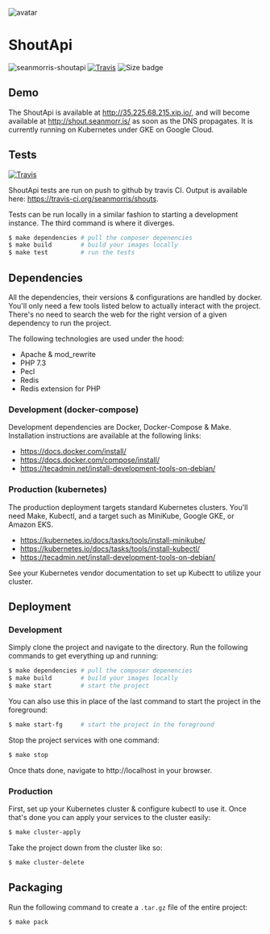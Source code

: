 ![avatar](https://avatars3.githubusercontent.com/u/640101?s=80&v=4)

# ShoutApi

![seanmorris-shoutapi](https://img.shields.io/badge/seanmorris-shoutapi-darkred?style=for-the-badge) [![Travis](https://img.shields.io/travis/seanmorris/shouts?style=for-the-badge)](https://travis-ci.org/seanmorris/shouts/) ![Size badge](https://img.shields.io/github/languages/code-size/seanmorris/shouts?style=for-the-badge)

## Demo

The ShoutApi is available at http://35.225.68.215.xip.io/, and will become available at http://shout.seanmorr.is/ as soon as the DNS propagates. It is currently running on Kubernetes under GKE on Google Cloud.

## Tests

[![Travis](https://img.shields.io/travis/seanmorris/shouts?style=flat-square)](https://travis-ci.org/seanmorris/shouts/)

ShoutApi tests are run on push to github by travis CI. Output is available here: https://travis-ci.org/seanmorris/shouts.

Tests can be run locally in a similar fashion to starting a development instance. The third command is where it diverges.

```bash
$ make dependencies # pull the composer depenencies
$ make build        # build your images locally
$ make test         # run the tests
```

## Dependencies

All the dependencies, their versions & configurations are handled by docker. You'll only need a few tools listed below to actually interact with the project. There's no need to search the web for the right version of a given dependency to run the project.

The following technologies are used under the hood:

* Apache & mod_rewrite
* PHP 7.3
* Pecl
* Redis
* Redis extension for PHP

### Development (docker-compose)

Development dependencies are Docker, Docker-Compose & Make. Installation instructions are available at the following links:

* https://docs.docker.com/install/
* https://docs.docker.com/compose/install/
* https://tecadmin.net/install-development-tools-on-debian/

### Production (kubernetes)

The production deployment targets standard Kubernetes clusters. You'll need Make, Kubectl, and a target such as MiniKube, Google GKE, or Amazon EKS.

* https://kubernetes.io/docs/tasks/tools/install-minikube/
* https://kubernetes.io/docs/tasks/tools/install-kubectl/
* https://tecadmin.net/install-development-tools-on-debian/

See your Kubernetes vendor documentation to set up Kubectt to utilize your cluster.

## Deployment

### Development

Simply clone the project and navigate to the directory. Run the following commands to get everything up and running:

```bash
$ make dependencies # pull the composer depenencies
$ make build        # build your images locally
$ make start        # start the project
```

You can also use this in place of the last command to start the project in the foreground:

```bash
$ make start-fg     # start the project in the foreground
```

Stop the project services with one command:

```bash
$ make stop
```

Once thats done, navigate to http://localhost in your browser.

### Production

First, set up your Kubernetes cluster & configure kubectl to use it. Once that's done you can apply your services to the cluster easily:

```bash
$ make cluster-apply
```

Take the project down from the cluster like so:


```bash
$ make cluster-delete
```

## Packaging

Run the following command to create a `.tar.gz` file of the entire project:

```bash
$ make pack
```
